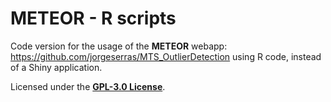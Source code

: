 # METEOR - R scripts
Code version for the usage of the **METEOR** webapp: https://github.com/jorgeserras/MTS_OutlierDetection using R code, instead of a Shiny application.

Licensed under the **[GPL-3.0 License](https://www.gnu.org/licenses/gpl-3.0.html)**.
